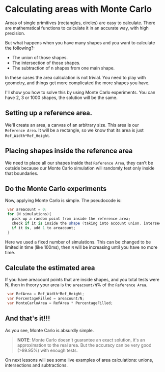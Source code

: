 # Calculating areas with Monte Carlo

Areas of single primitives (rectangles, circles) are easy to calculate. There are mathematical functions to calculate it in an accurate way, with high precision.

But what happens when you have many shapes and you want to calculate the following?:

- The union of those shapes.
- The intersection of those shapes.
- The subtraction of n shapes from one main shape.

In these cases the area calculation is not trivial. You need to play with geometry, and things get more complicated the more shapes you have.

I'll show you how to solve this by using Monte Carlo experiments.
You can have 2, 3 or 1000 shapes, the solution will be the same.

## Setting up a reference area.

We'll create an area, a canvas of an arbitrary size. This area is our `Reference Area`.
It will be a rectangle, so we know that its area is just `Ref_Width*Ref_Height`.

## Placing shapes inside the reference area

We need to place all our shapes inside that  `Reference Area`, they can't be outside because our Monte Carlo simulation will randomly test only inside that boundaries.

## Do the Monte Carlo experiments

Now, applying Monte Carlo is simple. 
The pseudocode is:
```csharp
 var areacount = 0;
 for (N simulations){
   pick up a random point from inside the reference area;
   check if it is inside the shape (taking into account union, intersection or subtraction);
   if it is, add 1 to areacount;
 }
```
Here we used a fixed number of simulations. This can be changed to be limited in time (like 100ms), then `N` will be increasing until you have no more time.

## Calculate the estimated area
If you have areacount points that are inside shapes, and you total tests were N, then in theory your area is the `areacount/N`% of the  `Reference Area`.
```csharp
 var RefArea = Ref_Width*Ref_Height;
 var PercentageFilled = areacount/N;
 var MonteCarloArea = RefArea * PercentageFilled;
```

## And that's it!!!
As you see, Monte Carlo is absurdly simple.

>**NOTE**: Monte Carlo doesn't guarantee an exact solution, it's an approximation to the real area. But the accuracy can be very good (>99.95%) with enough tests.

On next lessons will see some live examples of area calculations: unions, intersections and subtractions.